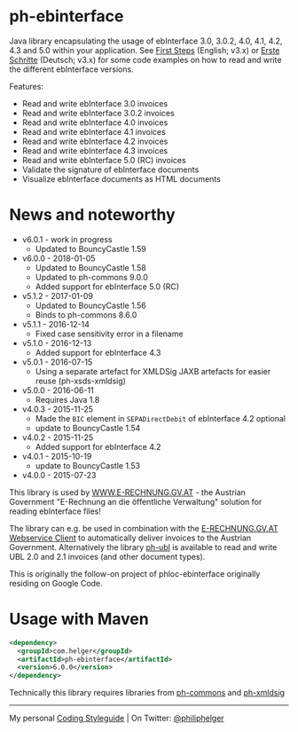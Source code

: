 # ph-ebinterface

Java library encapsulating the usage of ebInterface 3.0, 3.0.2, 4.0, 4.1, 4.2, 4.3 and 5.0 within your application. 
See [First Steps](https://github.com/phax/ph-ebinterface/wiki/FirstSteps) (English; v3.x) or 
[Erste Schritte](https://github.com/phax/ph-ebinterface/wiki/ErsteSchritte) (Deutsch; v3.x) for some code examples on how to read and write the different ebInterface versions.

Features:

  * Read and write ebInterface 3.0 invoices
  * Read and write ebInterface 3.0.2 invoices
  * Read and write ebInterface 4.0 invoices
  * Read and write ebInterface 4.1 invoices
  * Read and write ebInterface 4.2 invoices
  * Read and write ebInterface 4.3 invoices
  * Read and write ebInterface 5.0 (RC) invoices
  * Validate the signature of ebInterface documents
  * Visualize ebInterface documents as HTML documents
  
# News and noteworthy

* v6.0.1 - work in progress
  * Updated to BouncyCastle 1.59
* v6.0.0 - 2018-01-05
  * Updated to BouncyCastle 1.58
  * Updated to ph-commons 9.0.0
  * Added support for ebInterface 5.0 (RC)
* v5.1.2 - 2017-01-09
  * Updated to BouncyCastle 1.56
  * Binds to ph-commons 8.6.0
* v5.1.1 - 2016-12-14
  * Fixed case sensitivity error in a filename
* v5.1.0 - 2016-12-13
  * Added support for ebInterface 4.3
* v5.0.1 - 2016-07-15
  * Using a separate artefact for XMLDSig JAXB artefacts for easier reuse (ph-xsds-xmldsig)
* v5.0.0 - 2016-06-11
  * Requires Java 1.8
* v4.0.3 - 2015-11-25
  * Made the `BIC` element in `SEPADirectDebit` of ebInterface 4.2 optional
  * update to BouncyCastle 1.54
* v4.0.2 - 2015-11-25
  * Added support for ebInterface 4.2
* v4.0.1 - 2015-10-19
  * update to BouncyCastle 1.53
* v4.0.0 - 2015-07-23   

This library is used by [WWW.E-RECHNUNG.GV.AT](http://www.e-rechnung.gv.at) - the Austrian Government "E-Rechnung an die öffentliche Verwaltung" solution for reading ebInterface files!

The library can e.g. be used in combination with the [E-RECHNUNG.GV.AT Webservice Client](https://github.com/phax/erechnung.gv.at-webservice-client) to automatically deliver invoices to the Austrian Government. Alternatively the library [ph-ubl](https://github.com/phax/ph-ubl) is available to read and write UBL 2.0 and 2.1 invoices (and other document types).

This is originally the follow-on project of phloc-ebinterface originally residing on Google Code. 

# Usage with Maven

```xml
<dependency>
  <groupId>com.helger</groupId>
  <artifactId>ph-ebinterface</artifactId>
  <version>6.0.0</version>
</dependency>
```

Technically this library requires libraries from [ph-commons](https://github.com/phax/ph-commons) and [ph-xmldsig](https://github.com/phax/ph-xmldsig)

---

My personal [Coding Styleguide](https://github.com/phax/meta/blob/master/CodeingStyleguide.md) |
On Twitter: <a href="https://twitter.com/philiphelger">@philiphelger</a>
